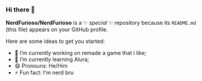 ### Hi there 👋

**NerdFurioso/NerdFurioso** is a ✨ _special_ ✨ repository because its `README.md` (this file) appears on your GitHub profile.

Here are some ideas to get you started:

- 🔭 I’m currently working on remade a game that i like;
- 🌱 I’m currently learning Alura;
- 😄 Pronouns: He/Him
- ⚡ Fun fact: I'm nerd bru
